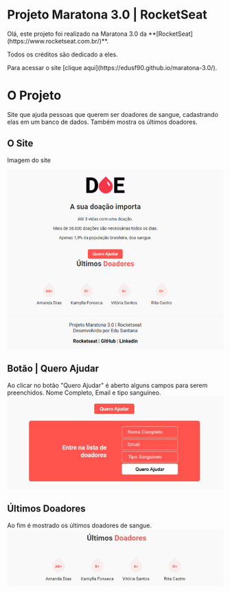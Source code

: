 # Projeto Maratona 3.0 | RocketSeat

<p>Olá, este projeto foi realizado na Maratona 3.0 da **[RocketSeat](https://www.rocketseat.com.br/)**.</p>
<p>Todos os créditos são dedicado a eles.</p>
<p>Para acessar o site [clique aqui](https://edusf90.github.io/maratona-3.0/).</p>

# O Projeto

Site que ajuda pessoas que querem ser doadores de sangue, cadastrando elas em um banco de dados.
Também mostra os últimos doadores.

## O Site

Imagem do site

![](/img/md/001.png 'Imagem do Site | Doação de Sangue')

## Botão | Quero Ajudar

Ao clicar no botão "Quero Ajudar" é aberto alguns campos para serem preenchidos.
Nome Completo, Email e tipo sanguíneo.<br>
!['imagemQueroAjudar'](/img/md/n2.jpg 'Imagem Quero Ajudar')

## Últimos Doadores

Ao fim é mostrado os últimos doadores de sangue.
![Imagem dos últimos doadores](/img/md/n3.jpg 'Imagem dos últimos doadores')
